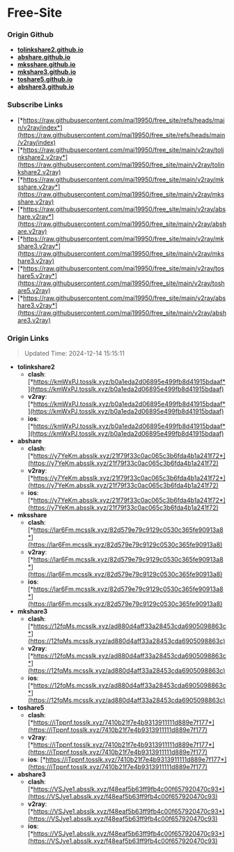 # Free-Site

### Origin Github

- [**tolinkshare2.github.io**](https://github.com/tolinkshare2/tolinkshare2.github.io)
- [**abshare.github.io**](https://github.com/abshare/abshare.github.io)
- [**mksshare.github.io**](https://github.com/mksshare/mksshare.github.io)
- [**mkshare3.github.io**](https://github.com/mkshare3/mkshare3.github.io)
- [**toshare5.github.io**](https://github.com/toshare5/toshare5.github.io)
- [**abshare3.github.io**](https://github.com/abshare3/abshare3.github.io)

### Subscribe Links

- [*https://raw.githubusercontent.com/mai19950/free_site/refs/heads/main/v2ray/index*](https://raw.githubusercontent.com/mai19950/free_site/refs/heads/main/v2ray/index)
- [*https://raw.githubusercontent.com/mai19950/free_site/main/v2ray/tolinkshare2.v2ray*](https://raw.githubusercontent.com/mai19950/free_site/main/v2ray/tolinkshare2.v2ray)
- [*https://raw.githubusercontent.com/mai19950/free_site/main/v2ray/mksshare.v2ray*](https://raw.githubusercontent.com/mai19950/free_site/main/v2ray/mksshare.v2ray)
- [*https://raw.githubusercontent.com/mai19950/free_site/main/v2ray/abshare.v2ray*](https://raw.githubusercontent.com/mai19950/free_site/main/v2ray/abshare.v2ray)
- [*https://raw.githubusercontent.com/mai19950/free_site/main/v2ray/mkshare3.v2ray*](https://raw.githubusercontent.com/mai19950/free_site/main/v2ray/mkshare3.v2ray)
- [*https://raw.githubusercontent.com/mai19950/free_site/main/v2ray/toshare5.v2ray*](https://raw.githubusercontent.com/mai19950/free_site/main/v2ray/toshare5.v2ray)
- [*https://raw.githubusercontent.com/mai19950/free_site/main/v2ray/abshare3.v2ray*](https://raw.githubusercontent.com/mai19950/free_site/main/v2ray/abshare3.v2ray)

### Origin Links

> Updated Time: 2024-12-14 15:15:11

- **tolinkshare2**
  - **clash**: [*https://kmWxPJ.tosslk.xyz/b0a1eda2d06895e499fb8d41915bdaaf*](https://kmWxPJ.tosslk.xyz/b0a1eda2d06895e499fb8d41915bdaaf)
  - **v2ray**: [*https://kmWxPJ.tosslk.xyz/b0a1eda2d06895e499fb8d41915bdaaf*](https://kmWxPJ.tosslk.xyz/b0a1eda2d06895e499fb8d41915bdaaf)
  - **ios**: [*https://kmWxPJ.tosslk.xyz/b0a1eda2d06895e499fb8d41915bdaaf*](https://kmWxPJ.tosslk.xyz/b0a1eda2d06895e499fb8d41915bdaaf)
- **abshare**
  - **clash**: [*https://y7YeKm.absslk.xyz/21f79f33c0ac065c3b6fda4b1a241f72*](https://y7YeKm.absslk.xyz/21f79f33c0ac065c3b6fda4b1a241f72)
  - **v2ray**: [*https://y7YeKm.absslk.xyz/21f79f33c0ac065c3b6fda4b1a241f72*](https://y7YeKm.absslk.xyz/21f79f33c0ac065c3b6fda4b1a241f72)
  - **ios**: [*https://y7YeKm.absslk.xyz/21f79f33c0ac065c3b6fda4b1a241f72*](https://y7YeKm.absslk.xyz/21f79f33c0ac065c3b6fda4b1a241f72)
- **mksshare**
  - **clash**: [*https://lar6Fm.mcsslk.xyz/82d579e79c9129c0530c365fe90913a8*](https://lar6Fm.mcsslk.xyz/82d579e79c9129c0530c365fe90913a8)
  - **v2ray**: [*https://lar6Fm.mcsslk.xyz/82d579e79c9129c0530c365fe90913a8*](https://lar6Fm.mcsslk.xyz/82d579e79c9129c0530c365fe90913a8)
  - **ios**: [*https://lar6Fm.mcsslk.xyz/82d579e79c9129c0530c365fe90913a8*](https://lar6Fm.mcsslk.xyz/82d579e79c9129c0530c365fe90913a8)
- **mkshare3**
  - **clash**: [*https://12fqMs.mcsslk.xyz/ad880d4aff33a28453cda6905098863c*](https://12fqMs.mcsslk.xyz/ad880d4aff33a28453cda6905098863c)
  - **v2ray**: [*https://12fqMs.mcsslk.xyz/ad880d4aff33a28453cda6905098863c*](https://12fqMs.mcsslk.xyz/ad880d4aff33a28453cda6905098863c)
  - **ios**: [*https://12fqMs.mcsslk.xyz/ad880d4aff33a28453cda6905098863c*](https://12fqMs.mcsslk.xyz/ad880d4aff33a28453cda6905098863c)
- **toshare5**
  - **clash**: [*https://iTppnf.tosslk.xyz/7410b21f7e4b9313911111d889e7f177*](https://iTppnf.tosslk.xyz/7410b21f7e4b9313911111d889e7f177)
  - **v2ray**: [*https://iTppnf.tosslk.xyz/7410b21f7e4b9313911111d889e7f177*](https://iTppnf.tosslk.xyz/7410b21f7e4b9313911111d889e7f177)
  - **ios**: [*https://iTppnf.tosslk.xyz/7410b21f7e4b9313911111d889e7f177*](https://iTppnf.tosslk.xyz/7410b21f7e4b9313911111d889e7f177)
- **abshare3**
  - **clash**: [*https://VSJye1.absslk.xyz/f48eaf5b63ff9fb4c00f657920470c93*](https://VSJye1.absslk.xyz/f48eaf5b63ff9fb4c00f657920470c93)
  - **v2ray**: [*https://VSJye1.absslk.xyz/f48eaf5b63ff9fb4c00f657920470c93*](https://VSJye1.absslk.xyz/f48eaf5b63ff9fb4c00f657920470c93)
  - **ios**: [*https://VSJye1.absslk.xyz/f48eaf5b63ff9fb4c00f657920470c93*](https://VSJye1.absslk.xyz/f48eaf5b63ff9fb4c00f657920470c93)
